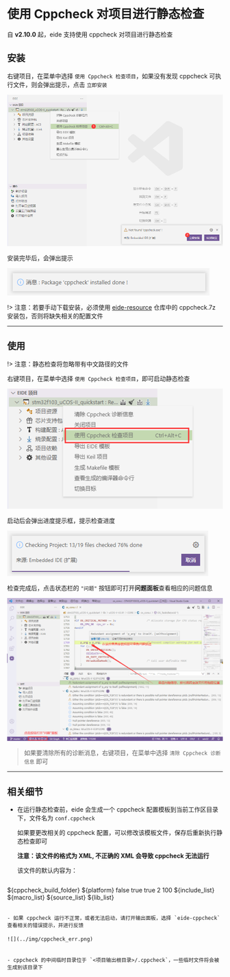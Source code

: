 # 使用 Cppcheck 对项目进行静态检查

自 **v2.10.0** 起，eide 支持使用 cppcheck 对项目进行静态检查

## 安装

右键项目，在菜单中选择 `使用 Cppcheck 检查项目`，如果没有发现 cppcheck 可执行文件，则会弹出提示，点击 `立即安装`

![](../img/cppcheck_install.png)

安装完毕后，会弹出提示

![](../img/cppcheck_ints_done.png)

!> 注意：若要手动下载安装，必须使用 [eide-resource](https://github.com/github0null/eide-resource/tree/master/packages) 仓库中的 cppcheck.7z 安装包，否则将缺失相关的配置文件 

***

## 使用

!> 注意：静态检查将忽略带有中文路径的文件

右键项目，在菜单中选择 `使用 Cppcheck 检查项目`，即可启动静态检查

![](../img/cppcheck_run.png)

启动后会弹出进度提示框，提示检查进度

![](../img/cppcheck_progress.png)

检查完成后，点击状态栏的 `"问题"` 按钮即可打开**问题面板**查看相应的问题信息

![](../img/cppcheck_show.png)

> 如果要清除所有的诊断消息，右键项目，在菜单中选择 `清除 Cppcheck 诊断信息` 即可

***

## 相关细节

- 在运行静态检查前，eide 会生成一个 cppcheck 配置模板到当前工作区目录下，文件名为 `conf.cppcheck`

  如果要更改相关的 cppcheck 配置，可以修改该模板文件，保存后重新执行静态检查即可

  **注意：该文件的格式为 XML, 不正确的 XML 会导致 cppcheck 无法运行**
  
  该文件的默认内容为：

  ```xml
<?xml version="1.0" encoding="UTF-8"?>
<!-- !!! Embedded IDE: Cppcheck config template !!! -->
<project version="1">
    <builddir>${cppcheck_build_folder}</builddir>
    <platform>${platform}</platform>
    <analyze-all-vs-configs>false</analyze-all-vs-configs>
    <check-headers>true</check-headers>
    <check-unused-templates>true</check-unused-templates>
    <max-ctu-depth>2</max-ctu-depth>
    <max-template-recursion>100</max-template-recursion>
    <includedir>
        <!-- !!! DON'T MODIFY THE FLOLLOWING CONTENTS !!! -->
        ${include_list}
    </includedir>
    <defines>
        <!-- example: <define name="DEF=123"/> -->
        ${macro_list}
    </defines>
    <undefines>
        <!-- example: <undefine>UNDEF</undefine> -->
    </undefines>
    <paths>
        <!-- !!! DON'T MODIFY THE FLOLLOWING CONTENTS !!! -->
        ${source_list}
    </paths>
    <libraries>
        <!-- example: <library>gnu</library> -->
        ${lib_list}
    </libraries>
</project>

  ```

- 如果 cppcheck 运行不正常，或者无法启动，请打开输出面板，选择 `eide-cppcheck` 查看相关的错误提示，并进行反馈

  ![](../img/cppcheck_err.png)


- cppcheck 的中间临时目录位于 `<项目输出根目录>/.cppcheck`，一些临时文件将会被生成到该目录下

